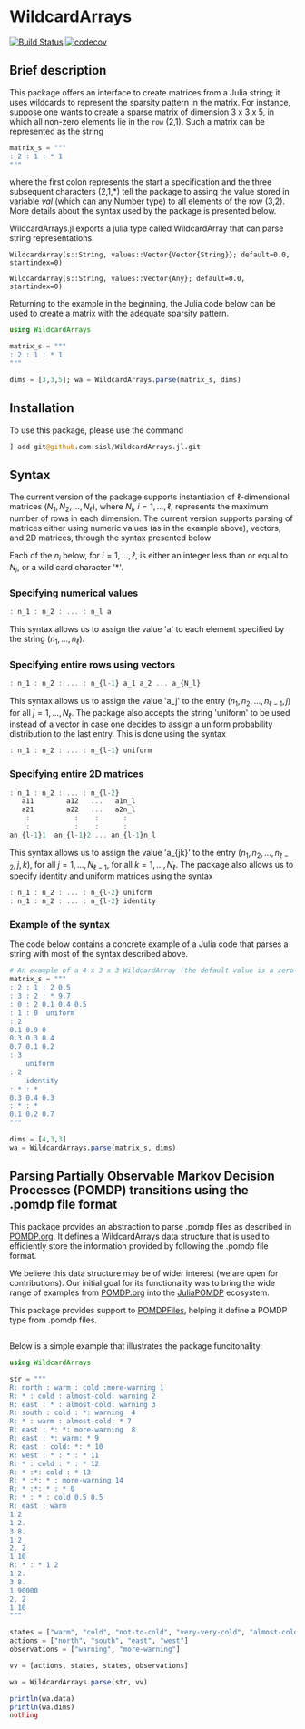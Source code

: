 # WildcardArrays

[![Build Status](https://github.com/sisl/WildcardArrays.jl/actions/workflows/CI.yml/badge.svg?branch=master)](https://github.com/sisl/WildcardArrays.jl/actions/workflows/CI.yml?query=branch%3Amaster)
[![codecov](https://codecov.io/gh/sisl/WildcardArrays.jl/branch/master/graph/badge.svg?token=btTBnBTQyw)](https://codecov.io/gh/sisl/WildcardArrays.jl)


## Brief description

This package offers an interface to create matrices from a Julia string; it uses wildcards to represent the sparsity pattern in the matrix. For instance, suppose one wants to create a sparse matrix of dimension 3 x 3 x 5, in which all non-zero elements lie in the ``row`` (2,1). Such a matrix can be represented as the string
```julia  
matrix_s = """
: 2 : 1 : * 1
"""
```
where the first colon represents the start a specification and the three subsequent characters (2,1,\*) tell the package to assing the value stored in variable *val* (which can any Number type) to all elements of the row (3,2).  More details about the syntax used by the package is presented below.

WildcardArrays.jl exports a julia type called WildcardArray that can parse string representations.  
```
WildcardArray(s::String, values::Vector{Vector{String}}; default=0.0, startindex=0)

WildcardArray(s::String, values::Vector{Any}; default=0.0, startindex=0)
```

Returning to the example in the beginning, the Julia code below can be used to create a matrix with the adequate sparsity pattern. 

```julia
using WildcardArrays

matrix_s = """ 
: 2 : 1 : * 1
"""

dims = [3,3,5]; wa = WildcardArrays.parse(matrix_s, dims)
```
## Installation

To use this package, please use the command

```julia
] add git@github.com:sisl/WildcardArrays.jl.git
```

## Syntax 

The current version of the package supports instantiation of $\ell$-dimensional matrices $(N_1, N_2, \ldots, N_\ell)$, where $N_i$, $i = 1, \ldots,  \ell$, represents the maximum number of rows in each dimension. The current version supports parsing of matrices either using numeric values (as in the example above), vectors, and 2D matrices, through the syntax presented below 

Each of the $n_i$ below, for $i = 1, \ldots, \ell$, is either an integer less than or equal to $N_i$, or a wild card character '\*'.

### Specifying numerical values
```julia
: n_1 : n_2 : ... : n_l a
```
This syntax allows us to assign the value 'a' to each element specified by the string $(n_1, \ldots, n_\ell)$. 

### Specifying entire rows using vectors
```julia
: n_1 : n_2 : ... : n_{l-1} a_1 a_2 ... a_{N_l}
```
This syntax allows us to assign the value 'a_j' to the entry $(n_1, n_2, \ldots, n_{\ell-1}, j)$ for all $j =1, \ldots, N_\ell$. The package also accepts the string 'uniform' to be used instead of a vector in case one decides to assign a uniform probability distribution to the last entry. This is done using the syntax 
```julia
: n_1 : n_2 : ... : n_{l-1} uniform
 ```
### Specifying entire 2D matrices 
```julia
: n_1 : n_2 : ... : n_{l-2} 
   a11        a12   ...   a1n_l
   a21        a22   ...   a2n_l
    :           :    :      :
    :           :    :      :
an_{l-1}1  an_{l-1}2 ... an_{l-1}n_l
```

This syntax allows us to assign the value 'a_{jk}' to the entry $(n_1, n_2, \ldots, n_{\ell-2}, j, k)$, for all $j = 1, \ldots, N_{\ell-1}$, for all $k = 1, \ldots, N_{\ell}$. The package also allows us to specify identity and uniform matrices using the syntax
```julia
: n_1 : n_2 : ... : n_{l-2} uniform
: n_1 : n_2 : ... : n_{l-2} identity 
```

### Example of the syntax

The code below contains a concrete example of a Julia code that parses a string with most of the syntax described above.
```julia
# An example of a 4 x 3 x 3 WildcardArray (the default value is a zero-based syntax)
matrix_s = """
: 2 : 1 : 2 0.5  
: 3 : 2 : * 9.7
: 0 : 2 0.1 0.4 0.5 
: 1 : 0  uniform 
: 2 
0.1 0.9 0 
0.3 0.3 0.4 
0.7 0.1 0.2 
: 3 
    uniform
: 2 
 	identity
: * : *
0.3 0.4 0.3 
: * : * 
0.1 0.2 0.7 
"""

dims = [4,3,3]
wa = WildcardArrays.parse(matrix_s, dims)
```

## Parsing Partially Observable Markov Decision Processes (POMDP) transitions using the .pomdp file format

This package provides an abstraction to parse .pomdp files as described in [POMDP.org](http://pomdp.org/code/pomdp-file-spec.html). It defines a WildcardArrays data structure that is used to efficiently store the information provided by following the .pomdp file format.

We believe this data structure may be of wider interest (we are open for contributions). Our initial goal for its functionality was to bring the wide range of examples from  [POMDP.org](http://pomdp.org/code/pomdp-file-spec.html) into the [JuliaPOMDP](https://github.com/JuliaPOMDP) ecosystem. 

This package provides support to [POMDPFiles](https://github.com/JuliaPOMDP/POMDPFiles.jl), helping it define a POMDP type from .pomdp files. 


##  

Below is a simple example that illustrates the package funcitonality:

```julia
using WildcardArrays

str = """
R: north : warm : cold :more-warning 1 
R: * : cold : almost-cold: warning 2
R: east : * : almost-cold: warning 3
R: south : cold : *: warning  4
R: * : warm : almost-cold: * 7
R: east : *: *: more-warning  8
R: east : *: warm: * 9
R: east : cold: *: * 10
R: west : * : * : * 11
R: * : cold : * : * 12
R: * :*: cold : * 13
R: * :*: * : more-warning 14
R: * :*: * : * 0
R: * : * : cold 0.5 0.5
R: east : warm    
1 2
1 2.
3 8.
1 2
2. 2
1 10
R: * : * 1 2
1 2.
3 8.
1 90000
2. 2
1 10
"""

states = ["warm", "cold", "not-to-cold", "very-very-cold", "almost-cold", "ow-this-is-very-cold"]
actions = ["north", "south", "east", "west"]
observations = ["warning", "more-warning"]

vv = [actions, states, states, observations]

wa = WildcardArrays.parse(str, vv)

println(wa.data)
println(wa.dims)
nothing
```
